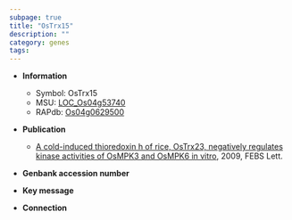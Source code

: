 ```yaml
---
subpage: true
title: "OsTrx15"
description: ""
category: genes
tags: 
---
```


* **Information**  
    + Symbol: OsTrx15  
    + MSU: [LOC_Os04g53740](http://rice.plantbiology.msu.edu/cgi-bin/ORF_infopage.cgi?orf=LOC_Os04g53740)  
    + RAPdb: [Os04g0629500](http://rapdb.dna.affrc.go.jp/viewer/gbrowse_details/irgsp1?name=Os04g0629500)  

* **Publication**  
    + [A cold-induced thioredoxin h of rice, OsTrx23, negatively regulates kinase activities of OsMPK3 and OsMPK6 in vitro](http://www.ncbi.nlm.nih.gov/pubmed?term=A+cold-induced+thioredoxin+h+of+rice,+OsTrx23,+negatively+regulates+kinase+activities+of+OsMPK3+and+OsMPK6+in+vitro%5BTitle%5D), 2009, FEBS Lett.

* **Genbank accession number**  

* **Key message**  

* **Connection**  




